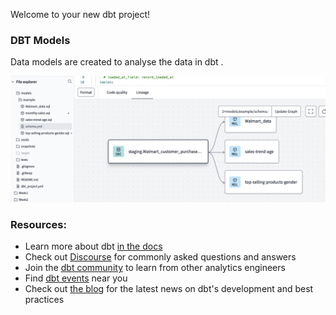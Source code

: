 Welcome to your new dbt project!

### DBT Models 

Data models are created to analyse the data in dbt . 

![Image Description](https://github.com/sara-soomro/Project/blob/main/Walmart-project/dbt_models.png)


### Resources:
- Learn more about dbt [in the docs](https://docs.getdbt.com/docs/introduction)
- Check out [Discourse](https://discourse.getdbt.com/) for commonly asked questions and answers
- Join the [dbt community](https://getdbt.com/community) to learn from other analytics engineers
- Find [dbt events](https://events.getdbt.com) near you
- Check out [the blog](https://blog.getdbt.com/) for the latest news on dbt's development and best practices
